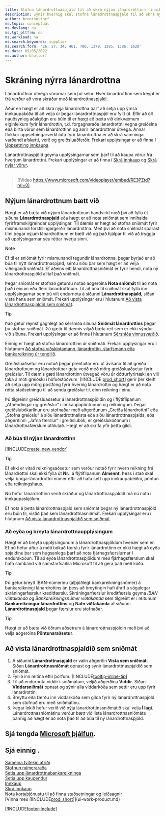 ```yaml
---
title: Stofna lánardrottnaspjald til að skrá nýjan lánardrottinn (inniheldur myndskeið)
description: Sýnir hvernig skal stofna lánadrottnaspjald til að skrá nýjan lánardrottin eða birgja og vista lánardrottnaspjöld sem sniðmát.
author: brentholtorf
ms.topic: conceptual
ms.devlang: na
ms.tgt_pltfrm: na
ms.workload: na
ms.search.keywords: supplier
ms.search.form: '26, 27, 34, 461, 786, 1379, 1385, 1386, 1628'
ms.date: 09/05/2022
ms.author: bholtorf
---
```

# <a name="register-new-vendors" />Skráning nýrra lánardrottna

Lánardrottnar útvega vörurnar sem þú selur. Hver lánardrottinn sem keypt er frá verður að vera skráður með lánardrottnaspjaldi.

Áður en hægt er að skrá nýja lánardrottna þarf að setja upp ýmsa innkaupakóða til að velja úr þegar lánardrottnaspjöl eru fyllt út. Eftir að öll nauðsynleg aðalgögn eru búin til er hægt að bæta við einkvæmum eiginleikum fyrir lánardrottin, t.d. forgagnsraða lánardrottni vegna greiðslna eða birta vörur sem lánardrottinn og aðrir lánardrottnar útvega. Annar flokkur uppsetningarverkhluta fyrir lánardrottna er að skrá samninga varðandi afslætti, verð og greiðsluaðferðir. Frekari upplýsingar er að finna í [Uppsetning innkaupa](purchasing-setup-purchasing.md).

Lánardrottnaspjöld geyma upplýsingarnar sem þarf til að kaupa vörur frá hverjum lánardrottni. Frekari upplýsingar er að finna í [Skrá innkaup](purchasing-how-record-purchases.md) og [Skrá nýjar vörur](inventory-how-register-new-items.md).
<br /><br />  

> [!Video https://www.microsoft.com/videoplayer/embed/RE3PZtd?rel=0]

## <a name="adding-new-vendors" />Nýjum lánardrottnum bætt við

Hægt er að bæta við nýjum lánardrottnum handvirkt með því að fylla út síðuna **Lánardrottnaspjald** eða hægt er að nota sniðmát sem innihalda fyrirframskilgreindar upplýsingar. Til dæmis er hægt að stofna sniðmát fyrir mismunandi forstillingargerðir lánardrottna. Með því að nota sniðmát sparast tími þegar nýjum lánardrottnum er bætt við og það hjálpar til við að tryggja að upplýsingarnar séu réttar hverju sinni.

> [!NOTE]  
> Ef til er sniðmát fyrir mismunandi tegundir lánardrottna, þegar byrjað er að búa til nýtt lánardrottnaspjald, sérðu síðu þar sem hægt er að velja viðeigandi sniðmát. Ef aðeins eitt lánardrottnasniðmát er fyrir hendi, nota ný lánardrottnaspjöld alltaf það sniðmát.

Þegar sniðmát er stofnað geturðu notað aðgerðina **Nota sniðmát** til að nota það í einum eða fleiri lánardrottnum. Til að búa til sniðmát skal fylla inn upplýsingarnar sem þú vilt endurnota á síðunni **Lánardrottnaspjald**, síðan vista hana sem sniðmát. Frekari upplýsingar eru í hlutanum [Að vista lánardrottnaspjaldið sem sniðmát](purchasing-how-register-new-vendors.md#to-save-the-vendor-card-as-a-template).

> [!TIP]
> Það getur reynst gagnlegt að sérsníða síðuna **Sniðmát lánardrottins** þegar þú stofnar sniðmát. Þú gætir til dæmis viljað bæta reit sem er ekki sýndur við síðuna. Frekari upplýsingar er að finna í hlutanum [Sérsníða vinnusvæðið](/dynamics365/business-central/ui-personalization-user#to-start-personalizing-a-page-through-the-personalizing-banner).

Einnig er hægt að stofna lánardrottinn úr sniðmáti. Frekari upplýsingar eru í hlutanum [Að stofna viðskiptamann, lánardrottin, starfsmann eða bankareikning úr tengilið](marketing-create-contact-companies.md#to-create-a-customer-vendor-employee-or-bank-account-from-a-contact).

Greiðsluaðsetur eru notuð þegar prentaðar eru út ávísanir til að greiða lánardrottnum og lánardrottnar geta verið með mörg greiðsluaðsetur fyrir greiðslur. Til dæmis gæti lánardrottinn útvegað vöru úr dótturfyrirtæki en vill taka á móti greiðslu í höfuðstöðvum. [!INCLUDE [prod_short](includes/prod_short.md)] gerir þér kleift að setja upp mörg póstföng fyrir hvernig lánardrottin og hægt er að nota rétta staðsetningu til að senda greiðslur til, einn reikning í einu.

Þú tilgreinir greiðsluaðsetur á lánardrottnaspjöldin og í flýtiflipanum „Afhendingar og greiðslur“ í innkaupapöntunum og reikningum. Þegar greiðslubókarlínur eru stofnaðar með aðgerðunum „Greiða lánardrottni“ eða „Stofna greiðslu“ á síðu lánardrottnalista eða síðu lánardrottnaspjalds, eða aðgerðinni „Jafna færslur“ í greiðslubók, er greiðslukóðanum í lánardrottnafærslum úthlutað. Hægt er að skrifa yfir þetta gildi.

### <a name="to-create-a-new-vendor" />Að búa til nýjan lánardrottinn

[!INCLUDE[create_new_vendor](includes/create_new_vendor.md)]

> [!TIP]  
> Ef ekki er vitað reikningsaðsetur sem verður notað fyrir hvern reikning frá lánardrottni skal ekki fylla út **Nr.**.  á flýtiflipanum **Almennt**. Þess í stað skal velja borga-lánardrottni númer eftir að hafa sett upp innkaupabeiðni, pöntun eða reikningshaus.

Nú hefur lánardrottinn verið skráður og lánardrottnaspjaldið má nú nota í innkaupaskjölum.

Ef nota á þetta lánardrottnaspjald sem sniðmát þegar ný lánardrottnaspjöld eru búin til, vistið það sem lánardrottnasniðmát. Frekari upplýsingar eru í hlutanum [Að vista lánardrottnaspjaldið sem sniðmát](#to-save-the-vendor-card-as-a-template).

### <a name="deleting-and-editing-vendor-information" />Að eyða og breyta lánardrottnaupplýsingum

Hægt er að breyta upplýsingunum á lánardrottnaspjöldum hvenær sem er. Ef þú hefur aftur á móti bókað færslu fyrir lánardrottinn er ekki hægt að eyða spjaldinu þar sem hugsanlega þarf að nota fjárhagsfærslurnar í endurskoðun. Til að eyða lánardrottnaspjöldum með fjárhagsfærslum skal hafa samband við samstarfsaðila Microsoft til að gera það með kóða.

> [!TIP]
> Þú getur breytt IBAN-númerinu (alþjóðlegt bankareikningsnúmer) á bankareikningi lánardrottins án þess að breytingin hafi áhrif á sögulegar skráningarfærslur kreditfærslu. Skráningarfærslur kreditfærslu geyma *IBAN viðtakanda* og *Bankareikningsnúmer viðtakanda* sem tilgreint er í reitunum **Bankareikningur lánardrottins** og **Nafn viðtakanda** af síðunni **Lánardrottnaspjald** þegar færslur eru stofnaðar.

> [!TIP]
> Hægt er að bæta við öðrum aðsetrum á lánardrottnaspjöldin með því að velja aðgerðina **Pöntunaraðsetur**.

## <a name="to-save-the-vendor-card-as-a-template" />Að vista lánardrottnaspjaldið sem sniðmát

1. Á síðunni **Lánardrottnaspjald** er valin aðgerðin **Vista sem sniðmát**. Síðan **Lánardrottnasniðmát** opnast og sýnir lánardrottnaspjaldið sem sniðmát.
2. Fyllið inn reitina eftir þörfum. [!INCLUDE[tooltip-inline-tip](includes/tooltip-inline-tip_md.md)]
3. Til að endurnota víddir í sniðmátum, veljið aðgerðina **Víddir**. Síðan **Víddarsniðmát** opnast og sýnir alla víddarkóða sem settir eru upp fyrir lánardrottin.
4. Breyttu eða færðu inn víddarkóða sem gilda fyrir ný lánardrottnaspjöld sem stofnuð eru með sniðmátinu.
5. Þegar lokið hefur verið við nýja lánardrottinssniðmátið skal velja **Í lagi**.  
   Lánardrottnasniðmátinu verður bætt við lista lánardrottnasniðmáta þannig að hægt er að nota það til að búa til ný lánardrottnaspjöld.

## <a name="see-related-microsoft-trainingtrainingmodulestrade-master-data-dynamics--business-central" />Sjá tengda [Microsoft þjálfun](/training/modules/trade-master-data-dynamics-365-business-central/).

## <a name="see-also" />Sjá einnig .

[Sameina tvítekin atriði](sales-how-merge-duplicate-records.md)  
[Stofnun númeraraða](ui-create-number-series.md)  
[Setja upp lánardrottnabankareikninga](purchasing-how-set-up-vendors-bank-accounts.md)  
[Setja upp kaupendur](purchasing-how-setup-purchasers.md)  
[Innkaup](purchasing-manage-purchasing.md)  
[Skrá innkaup](purchasing-how-record-purchases.md)  
[Nota kortaþjónustu til að finna staðsetningar og leiðsagnir](across-online-maps.md)  
[Vinna með [!INCLUDE[prod_short](includes/prod_short.md)]](ui-work-product.md)  

[!INCLUDE[footer-include](includes/footer-banner.md)]
